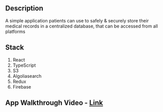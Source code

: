 ## Description

A simple application patients can use to safely & securely store their medical records in a centralized database, that can be accessed from all platforms



## Stack

1. React
2. TypeScript
3. S3
4. Algoliasearch
5. Redux
6. Firebase


## App Walkthrough Video - [Link](https://youtu.be/zBlSC2ViJBM)

